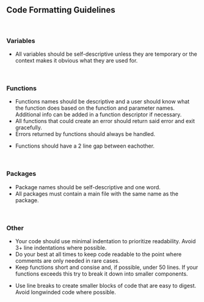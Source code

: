 ## Code Formatting Guidelines

<br>

### Variables

- All variables should be self-descriptive unless they are temporary or the context makes it obvious what they are used for.

<br>

### Functions

- Functions names should be descriptive and a user should know what the function does based on the function and parameter names. Additional info can be added in a function descriptor if necessary.
- All functions that could create an error should return said error and exit gracefully.
- Errors returned by functions should always be handled.

* Functions should have a 2 line gap between eachother.

<br>

### Packages

- Package names should be self-descriptive and one word.
- All packages must contain a main file with the same name as the package.

<br>

### Other

- Your code should use minimal indentation to prioritize readability. Avoid 3+ line indentations where possible.
- Do your best at all times to keep code readable to the point where comments are only needed in rare cases.
- Keep functions short and consise and, if possible, under 50 lines. If your functions exceeds this try to break it down into smaller components.

* Use line breaks to create smaller blocks of code that are easy to digest. Avoid longwinded code where possible.

